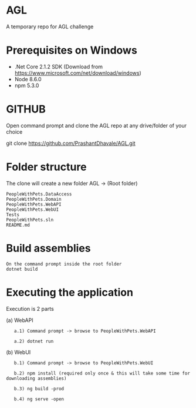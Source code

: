 # AGL
A temporary repo for AGL challenge

# Prerequisites on Windows
- .Net Core 2.1.2 SDK (Download from https://www.microsoft.com/net/download/windows)
- Node 8.6.0 
- npm 5.3.0

# GITHUB
  Open command prompt and clone the AGL repo at any drive/folder of your choice
  
  git clone https://github.com/PrashantDhavale/AGL.git

# Folder structure 

  The clone will create a new folder AGL -> (Root folder)

    PeopleWithPets.DataAccess
    PeopleWithPets.Domain
    PeopleWithPets.WebAPI
    PeopleWithPets.WebUI
    Tests
    PeopleWithPets.sln
    README.md
    
# Build assemblies
    On the command prompt inside the root folder
    dotnet build
    
# Executing the application

  Execution is 2 parts
  
  (a) WebAPI
  
       a.1) Command prompt -> browse to PeopleWithPets.WebAPI
       
       a.2) dotnet run
       
  (b) WebUI
  
       b.1) Command prompt -> browse to PeopleWithPets.WebUI
  
       b.2) npm install (required only once & this will take some time for downloading assemblies)
       
       b.3) ng build -prod
       
       b.4) ng serve -open      
